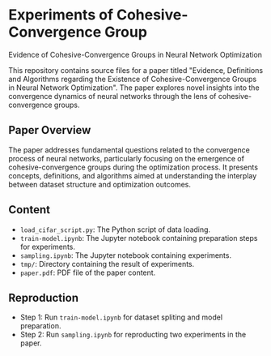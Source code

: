 # Experiments of Cohesive-Convergence Group
Evidence of Cohesive-Convergence Groups in Neural Network Optimization

This repository contains source files for a paper titled "Evidence, Definitions and Algorithms regarding the Existence of Cohesive-Convergence Groups in Neural Network Optimization". The paper explores novel insights into the convergence dynamics of neural networks through the lens of cohesive-convergence groups.

## Paper Overview

The paper addresses fundamental questions related to the convergence process of neural networks, particularly focusing on the emergence of cohesive-convergence groups during the optimization process. It presents concepts, definitions, and algorithms aimed at understanding the interplay between dataset structure and optimization outcomes.

## Content

- `load_cifar_script.py`: The Python script of data loading. 
- `train-model.ipynb`: The Jupyter notebook containing preparation steps for experiments. 
- `sampling.ipynb`: The Jupyter notebook containing experiments. 
- `tmp/`: Directory containing the result of experiments. 
- `paper.pdf`: PDF file of the paper content. 

## Reproduction

- Step 1: Run `train-model.ipynb` for dataset spliting and model preparation. 
- Step 2: Run `sampling.ipynb` for reproducting two experiments in the paper. 
